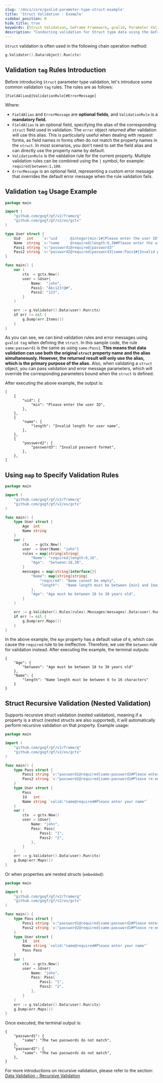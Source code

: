 ```yaml
---
slug: '/docs/core/gvalid-parameter-type-struct-example'
title: 'Struct Validation - Example'
sidebar_position: 0
hide_title: true
keywords: [Struct Validation, GoFrame Framework, gvalid, Parameter Validation, Field Alias, Validation Rules, Chain Operation, Nested Validation, Recursive Validation, Go]
description: "Conducting validation for Struct type data using the GoFrame framework, including detailed explanations of validation tag rules and methods for different data types, such as basic validation, using map for custom rules, and recursive validation of structs. Example code demonstrates how to set field aliases and customize error messages, implementing complex validation logic for different attributes within a struct object."
---
```


`Struct` validation is often used in the following chain operation method:

```go
g.Validator().Data(object).Run(ctx)
```

## Validation `tag` Rules Introduction

Before introducing `Struct` parameter type validation, let's introduce some common validation `tag` rules. The rules are as follows:

```
[FieldAlias@]ValidationRule[#ErrorMessage]
```

Where:

- `FieldAlias` and `ErrorMessage` are **optional fields**, and `ValidationRule` is a **mandatory field.**
- `FieldAlias` is an optional field, specifying the alias of the corresponding `struct` field used in validation. The `error` object returned after validation will use this alias. This is particularly useful when dealing with request forms, as field names in forms often do not match the property names in the `struct`. In most scenarios, you don't need to set the field alias and can directly use the property name by default.
- `ValidationRule` is the validation rule for the current property. Multiple validation rules can be combined using the `|` symbol, for example: `required|between:1,100`.
- `ErrorMessage` is an optional field, representing a custom error message that overrides the default error message when the rule validation fails.

## Validation `tag` Usage Example

```go
package main

import (
    "github.com/gogf/gf/v2/frame/g"
    "github.com/gogf/gf/v2/os/gctx"
)

type User struct {
    Uid   int    `v:"uid      @integer|min:1#|Please enter the user ID"`
    Name  string `v:"name     @required|length:6,30#Please enter the user name|Invalid length for user name"`
    Pass1 string `v:"password1@required|password3"`
    Pass2 string `v:"password2@required|password3|same:Pass1#|Invalid password format|The two passwords do not match, please re-enter"`
}

func main() {
    var (
        ctx  = gctx.New()
        user = &User{
            Name:  "john",
            Pass1: "Abc123!@#",
            Pass2: "123",
        }
    )

    err := g.Validator().Data(user).Run(ctx)
    if err != nil {
        g.Dump(err.Items())
    }
}
```

As you can see, we can bind validation rules and error messages using `gvalid tag` when defining the `struct`. In this sample code, the rule `same:password1` is the same as using `same:Pass1`. **This means that data validation can use both the original `struct` property name and the alias simultaneously. However, the returned result will only use the alias, which is the primary purpose of the alias.** Also, when validating a `struct` object, you can pass validation and error message parameters, which will override the corresponding parameters bound when the `struct` is defined.

After executing the above example, the output is:

```
[
    {
        "uid": {
            "min": "Please enter the user ID",
        },
    },
    {
        "name": {
            "length": "Invalid length for user name",
        },
    },
    {
        "password2": {
            "password3": "Invalid password format",
        },
    },
]
```

## Using `map` to Specify Validation Rules

```go
package main

import (
    "github.com/gogf/gf/v2/frame/g"
    "github.com/gogf/gf/v2/os/gctx"
)

func main() {
    type User struct {
        Age  int
        Name string
    }
    var (
        ctx   = gctx.New()
        user  = User{Name: "john"}
        rules = map[string]string{
            "Name": "required|length:6,16",
            "Age":  "between:18,30",
        }
        messages = map[string]interface{}{
            "Name": map[string]string{
                "required": "Name cannot be empty",
                "length":   "Name length must be between {min} and {max} characters",
            },
            "Age": "Age must be between 18 to 30 years old",
        }
    )

    err := g.Validator().Rules(rules).Messages(messages).Data(user).Run(ctx)
    if err != nil {
        g.Dump(err.Maps())
    }
}
```

In the above example, the `Age` property has a default value of `0`, which can cause the `required` rule to be ineffective. Therefore, we use the `between` rule for validation instead. After executing the example, the terminal outputs:

```
{
    "Age": {
        "between": "Age must be between 18 to 30 years old"
    },
    "Name": {
        "length": "Name length must be between 6 to 16 characters"
    }
}
```

## Struct Recursive Validation (Nested Validation)

Supports recursive struct validation (nested validation), meaning if a property is a struct (nested structs are also supported), it will automatically perform recursive validation on that property. Example usage:

```go
package main

import (
    "github.com/gogf/gf/v2/frame/g"
    "github.com/gogf/gf/v2/os/gctx"
)

func main() {
    type Pass struct {
        Pass1 string `v:"password1@required|same:password2#Please enter your password|The two passwords do not match"`
        Pass2 string `v:"password2@required|same:password1#Please re-enter your password|The two passwords do not match"`
    }
    type User struct {
        Pass
        Id   int
        Name string `valid:"name@required#Please enter your name"`
    }
    var (
        ctx  = gctx.New()
        user = &User{
            Name: "john",
            Pass: Pass{
                Pass1: "1",
                Pass2: "2",
            },
        }
    )
    err := g.Validator().Data(user).Run(ctx)
    g.Dump(err.Maps())
}
```

Or when properties are nested structs (`embedded`):

```go
package main

import (
    "github.com/gogf/gf/v2/frame/g"
    "github.com/gogf/gf/v2/os/gctx"
)

func main() {
    type Pass struct {
        Pass1 string `v:"password1@required|same:password2#Please enter your password|The two passwords do not match"`
        Pass2 string `v:"password2@required|same:password1#Please re-enter your password|The two passwords do not match"`
    }
    type User struct {
        Id   int
        Name string `valid:"name@required#Please enter your name"`
        Pass Pass
    }
    var (
        ctx  = gctx.New()
        user = &User{
            Name: "john",
            Pass: Pass{
                Pass1: "1",
                Pass2: "2",
            },
        }
    )
    err := g.Validator().Data(user).Run(ctx)
    g.Dump(err.Maps())
}
```

Once executed, the terminal output is:

```
{
    "password1": {
        "same": "The two passwords do not match",
    },
    "password2": {
        "same": "The two passwords do not match",
    },
}
```

For more introductions on recursive validation, please refer to the section: [Data Validation - Recursive Validation](../../数据校验-递归校验.md)